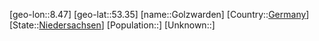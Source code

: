 ﻿---
location: [53.35,8.47]
type: City
tags:
- geo/City


SpocWebEntityId: 30500
isDeleted: false
confidential: public

---
[geo-lon::8.47]
[geo-lat::53.35]
[name::Golzwarden]
[Country::[Germany](geo/Continent/Europe/Germany.md)]
[State::[Niedersachsen](geo/Continent/Europe/Germany/Niedersachsen.md)]
[Population::]
[Unknown::]

